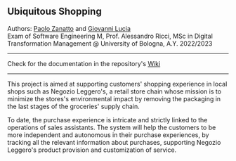 ## Ubiquitous Shopping 

Authors: [Paolo Zanatto](https://github.com/zanattopaolo1) and [Giovanni Lucia](https://github.com/natras2)<br>
Exam of Software Engineering M, Prof. Alessandro Ricci, MSc in Digital Transformation Management @ University of Bologna, A.Y. 2022/2023

---

Check for the documentation in the repository's [Wiki](https://github.com/natras2/UbiquitousShopping/wiki)

---

This project is aimed at supporting customers' shopping experience in local shops such as Negozio Leggero's, a retail store chain whose mission is to minimize the stores's environmental impact by removing the packaging in the last stages of the groceries' supply chain.

To date, the purchase experience is intricate and strictly linked to the operations of sales assistants. The system will help the customers to be more independent and autonomous in their purchase experiences, by tracking all the relevant information about purchases, supporting Negozio Leggero's product provision and customization of service.
